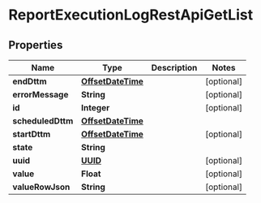 # ReportExecutionLogRestApiGetList

## Properties
Name | Type | Description | Notes
------------ | ------------- | ------------- | -------------
**endDttm** | [**OffsetDateTime**](OffsetDateTime.md) |  |  [optional]
**errorMessage** | **String** |  |  [optional]
**id** | **Integer** |  |  [optional]
**scheduledDttm** | [**OffsetDateTime**](OffsetDateTime.md) |  | 
**startDttm** | [**OffsetDateTime**](OffsetDateTime.md) |  |  [optional]
**state** | **String** |  | 
**uuid** | [**UUID**](UUID.md) |  |  [optional]
**value** | **Float** |  |  [optional]
**valueRowJson** | **String** |  |  [optional]
